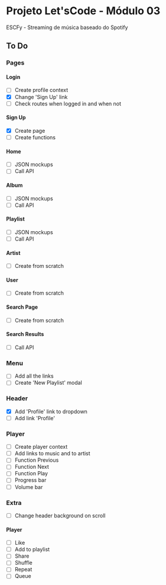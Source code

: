 # Projeto Let'sCode - Módulo 03

ESCFy - Streaming de música baseado do Spotify

## To Do

### Pages

#### Login

- [ ] Create profile context
- [x] Change 'Sign Up' link
- [ ] Check routes when logged in and when not

#### Sign Up

- [x] Create page
- [ ] Create functions

#### Home

- [ ] JSON mockups
- [ ] Call API

#### Album

- [ ] JSON mockups
- [ ] Call API

#### Playlist

- [ ] JSON mockups
- [ ] Call API

#### Artist

- [ ] Create from scratch

#### User

- [ ] Create from scratch

#### Search Page

- [ ] Create from scratch

#### Search Results

- [ ] Call API

### Menu

- [ ] Add all the links
- [ ] Create 'New Playlist' modal

### Header

- [x] Add 'Profile' link to dropdown
- [ ] Add link 'Profile'

### Player

- [ ] Create player context
- [ ] Add links to music and to artist
- [ ] Function Previous
- [ ] Function Next
- [ ] Function Play
- [ ] Progress bar
- [ ] Volume bar

### Extra

- [ ] Change header background on scroll

#### Player

- [ ] Like
- [ ] Add to playlist
- [ ] Share
- [ ] Shuffle
- [ ] Repeat
- [ ] Queue
